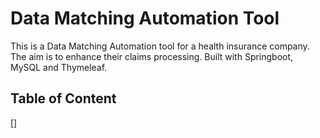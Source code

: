 # Data Matching Automation Tool
This is a Data Matching Automation tool for a health insurance company. The aim is to enhance their claims processing. Built with Springboot, MySQL and Thymeleaf.

## Table of Content
[]
